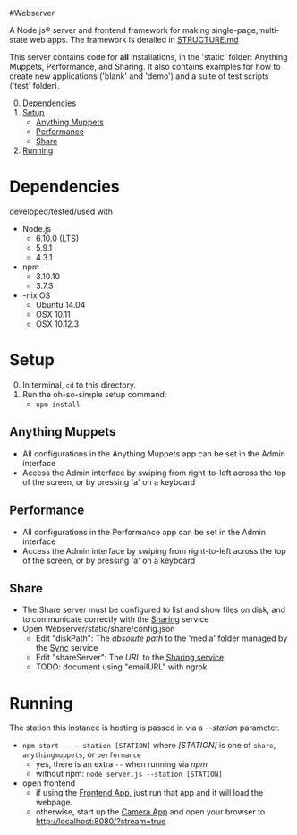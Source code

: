 #Webserver 

A Node.js® server and frontend framework for making single-page,multi-state web apps. The framework is detailed in [STRUCTURE.md](STRUCTURE.md)

This server contains code for **all** installations, in the 'static' folder: Anything Muppets, Performance, and Sharing. 
It also contains examples for how to create new applications ('blank' and 'demo') and a suite of test scripts ('test' folder).

0. [Dependencies](#dependencies)
0. [Setup](#setup)
   - [Anything Muppets](#anythingmuppets)
   - [Performance](#performance)
   - [Share](#share)
0. [Running](#running)

# Dependencies
developed/tested/used with 

* Node.js
  - 6.10.0 (LTS)
  - 5.9.1 
  - 4.3.1
* npm 
  - 3.10.10
  - 3.7.3
* -nix OS
  - Ubuntu 14.04
  - OSX 10.11
  - OSX 10.12.3

# Setup

0. In terminal, `cd` to this directory. 
1. Run the oh-so-simple setup command:
   - `npm install`

## Anything Muppets
- All configurations in the Anything Muppets app can be set in the Admin interface
- Access the Admin interface by swiping from right-to-left across the top of the screen, or by pressing 'a' on a keyboard

## Performance
- All configurations in the Performance app can be set in the Admin interface
- Access the Admin interface by swiping from right-to-left across the top of the screen, or by pressing 'a' on a keyboard

## Share
- The Share server must be configured to list and show files on disk, and to communicate correctly with the [Sharing](https://github.com/wearecollins/MMI_Interactives/Sharing) service
- Open Webserver/static/share/config.json
  - Edit "diskPath": The _absolute path_ to the 'media' folder managed by the [Sync](https://github.com/wearecollins/MMI_Interactives/Sync) service
  - Edit "shareServer": The _URL_ to the [Sharing service](https://github.com/wearecollins/MMI_Interactives/Sharing)
  - TODO: document using "emailURL" with ngrok

# Running
The station this instance is hosting is passed in via a _--station_ parameter.

* `npm start -- --station [STATION]` where _[STATION]_ is one of `share`, `anythingmuppets`, or `performance`
  - yes, there is an extra `--` when running via _npm_
  - without npm: `node server.js --station [STATION]`
* open frontend
  - if using the [Frontend App](../Frontend/), just run that app and it will load the webpage.
  - otherwise, start up the [Camera App](../Camera/) and open your browser to [http://localhost:8080/?stream=true]()

